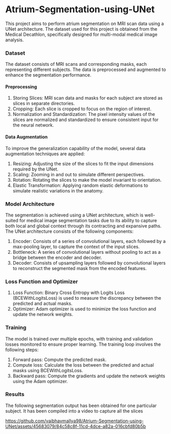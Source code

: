 # Atrium-Segmentation-using-UNet
This project aims to perform atrium segmentation on MRI scan data using a UNet architecture. The dataset used for this project is obtained from the Medical Decathlon, specifically designed for multi-modal medical image analysis.

### Dataset
The dataset consists of MRI scans and corresponding masks, each representing different subjects. The data is preprocessed and augmented to enhance the segmentation performance.

#### Preprocessing
1. Storing Slices: MRI scan data and masks for each subject are stored as slices in separate directories.
2. Cropping: Each slice is cropped to focus on the region of interest.
3. Normalization and Standardization: The pixel intensity values of the slices are normalized and standardized to ensure consistent input for the neural network.

#### Data Augmentation
To improve the generalization capability of the model, several data augmentation techniques are applied:

1. Resizing: Adjusting the size of the slices to fit the input dimensions required by the UNet.
2. Scaling: Zooming in and out to simulate different perspectives.
3. Rotation: Rotating the slices to make the model invariant to orientation.
4. Elastic Transformation: Applying random elastic deformations to simulate realistic variations in the anatomy.

### Model Architecture
The segmentation is achieved using a UNet architecture, which is well-suited for medical image segmentation tasks due to its ability to capture both local and global context through its contracting and expansive paths. The UNet architecture consists of the following components:

1. Encoder: Consists of a series of convolutional layers, each followed by a max-pooling layer, to capture the context of the input slices.
2. Bottleneck: A series of convolutional layers without pooling to act as a bridge between the encoder and decoder.
3. Decoder: Consists of upsampling layers followed by convolutional layers to reconstruct the segmented mask from the encoded features.

### Loss Function and Optimizer
1. Loss Function: Binary Cross Entropy with Logits Loss (BCEWithLogitsLoss) is used to measure the discrepancy between the predicted and actual masks.
2. Optimizer: Adam optimizer is used to minimize the loss function and update the network weights.

### Training
The model is trained over multiple epochs, with training and validation losses monitored to ensure proper learning. The training loop involves the following steps:

1. Forward pass: Compute the predicted mask.
2. Compute loss: Calculate the loss between the predicted and actual masks using BCEWithLogitsLoss.
3. Backward pass: Compute the gradients and update the network weights using the Adam optimizer.

### Results 
The following segmentation output has been obtained for one particular subject. It has been compiled into a video to capture all the slices

https://github.com/vaibhavmallya98/Atrium-Segmentation-using-UNet/assets/45683079/84c58c8f-11cd-4dce-a82a-016cbfd80b5b



